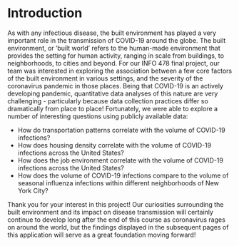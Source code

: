 # Introduction

As with any infectious disease, the built environment has played a very important role in the transmission of COVID-19 around the globe. The built environment, or ‘built world’ refers to the human-made environment that provides the setting for human activity, ranging in scale from buildings, to neighborhoods, to cities and beyond. For our INFO 478 final project, our team was interested in exploring the association between a few core factors of the built environment in various settings, and the severity of the coronavirus pandemic in those places. Being that COVID-19 is an actively developing pandemic, quantitative data analyses of this nature are very challenging - particularly because data collection practices differ so dramatically from place to place! Fortunately, we were able to explore a number of interesting questions using publicly available data:

- How do transportation patterns correlate with the volume of COVID-19 infections?
- How does housing density correlate with the volume of COVID-19 infections across the United States?
- How does the job environment correlate with the volume of COVID-19 infections across the United States?
- How does the volume of COVID-19 infections compare to the volume of seasonal influenza infections within different neighborhoods of New York City?

Thank you for your interest in this project! Our curiosities surrounding the built environment and its impact on disease transmission will certainly continue to develop long after the end of this course as coronavirus rages on around the world, but the findings displayed in the subsequent pages of this application will serve as a great foundation moving forward!
